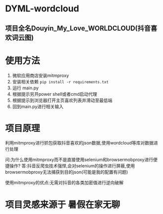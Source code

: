 # DYML-wordcloud
## 项目全名Douyin_My_Love_WORLDCLOUD(抖音喜欢词云图)


# 使用方法

1. 微软应用商店安装mitmproxy
2. 安装相关依赖 `pip install -r requirements.txt`
3. 运行 main.py
4. 根据提示另开power shell或者cmd启动代理
5. 根据提示到浏览器打开主页喜欢列表并滑动至最低端
6. 回到main.py进行相关输入

# 项目原理

利用mitmproxy进行抓包获取抖音喜欢的json数据,使用wordcloud等库对数据进行处理

问:为什么使用mitmproxy而不是直接使用selenium和browsermobproxy进行便捷操作?
答:抖音反爬虫技术强悍,会对selenium的操作进行屏蔽,使用browsermobproxy无法捕获到目的json(可能是我的配置有问题)

使用mitmproxy的优点:无需对抖音的各类加密值进行逆向破解


# 项目灵感来源于 暑假在家无聊
